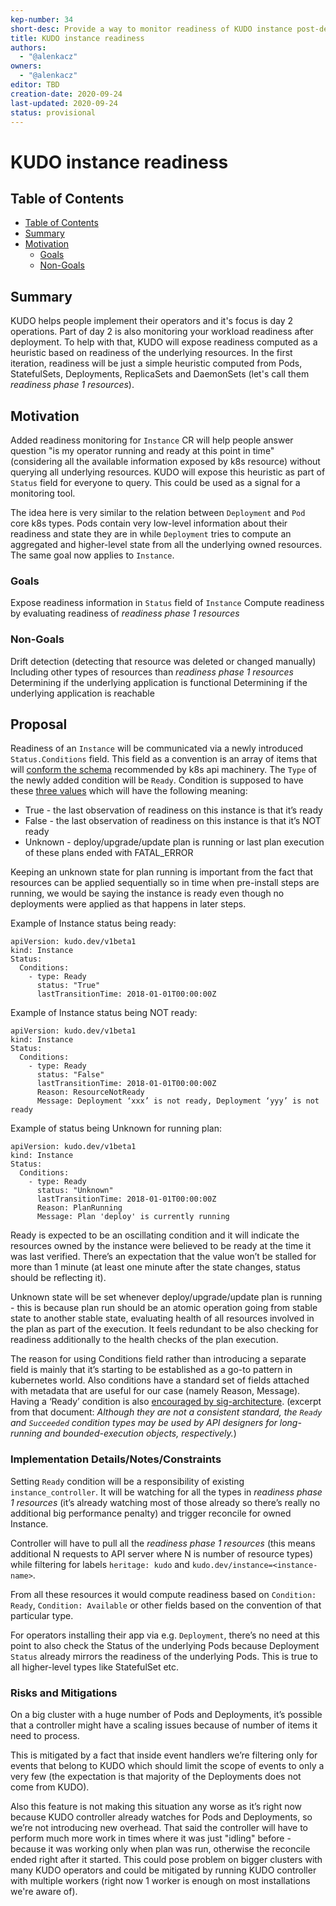 ```yaml
---
kep-number: 34
short-desc: Provide a way to monitor readiness of KUDO instance post-deployment
title: KUDO instance readiness
authors:
  - "@alenkacz"
owners:
  - "@alenkacz"
editor: TBD
creation-date: 2020-09-24
last-updated: 2020-09-24
status: provisional
---
```


# KUDO instance readiness

## Table of Contents

* [Table of Contents](#table-of-contents)
* [Summary](#summary)
* [Motivation](#motivation)
    * [Goals](#goals)
    * [Non-Goals](#non-goals)

## Summary

KUDO helps people implement their operators and it's focus is day 2 operations. Part of day 2 is also monitoring your workload readiness after deployment. To help with that, KUDO will expose readiness computed as a heuristic based on readiness of the underlying resources. In the first iteration, readiness will be just a simple heuristic computed from Pods, StatefulSets, Deployments, ReplicaSets and DaemonSets (let's call them *readiness phase 1 resources*).

## Motivation

Added readiness monitoring for `Instance` CR will help people answer question "is my operator running and ready at this point in time" (considering all the available information exposed by k8s resource) without querying all underlying resources. KUDO will expose this heuristic as part of `Status` field for everyone to query. This could be used as a signal for a monitoring tool.

The idea here is very similar to the relation between `Deployment` and `Pod` core k8s types. Pods contain very low-level information about their readiness and state they are in while `Deployment` tries to compute an aggregated and higher-level state from all the underlying owned resources. The same goal now applies to `Instance`.

### Goals

Expose readiness information in `Status` field of `Instance`
Compute readiness by evaluating readiness of *readiness phase 1 resources*

### Non-Goals

Drift detection (detecting that resource was deleted or changed manually)
Including other types of resources than *readiness phase 1 resources*
Determining if the underlying application is functional
Determining if the underlying application is reachable

## Proposal

Readiness of an `Instance` will be communicated via a newly introduced `Status.Conditions` field. This field as a convention is an array of items that will [conform the schema](https://github.com/kubernetes/kubernetes/blob/master/staging/src/k8s.io/apimachinery/pkg/apis/meta/v1/types.go#L1367) recommended by k8s api machinery. The `Type` of the newly added condition will be `Ready`. Condition is supposed to have these [three values](https://github.com/kubernetes/kubernetes/blob/master/staging/src/k8s.io/apimachinery/pkg/apis/meta/v1/types.go#L1288-L1298) which will have the following meaning:
- True - the last observation of readiness on this instance is that it’s ready
- False - the last observation of readiness on this instance is that it’s NOT ready
- Unknown - deploy/upgrade/update plan is running or last plan execution of these plans ended with FATAL_ERROR

Keeping an unknown state for plan running is important from the fact that resources can be applied sequentially so in time when pre-install steps are running, we would be saying the instance is ready even though no deployments were applied as that happens in later steps.

Example of Instance status being ready:
```
apiVersion: kudo.dev/v1beta1
kind: Instance
Status:
  Conditions:
    - type: Ready                     
      status: "True"
      lastTransitionTime: 2018-01-01T00:00:00Z
```

Example of Instance status being NOT ready:
```
apiVersion: kudo.dev/v1beta1
kind: Instance
Status:
  Conditions:
    - type: Ready                     
      status: "False"
      lastTransitionTime: 2018-01-01T00:00:00Z
      Reason: ResourceNotReady
      Message: Deployment ‘xxx’ is not ready, Deployment ‘yyy’ is not ready
```

Example of status being Unknown for running plan:
```
apiVersion: kudo.dev/v1beta1
kind: Instance
Status:
  Conditions:
    - type: Ready                     
      status: "Unknown"
      lastTransitionTime: 2018-01-01T00:00:00Z
      Reason: PlanRunning
      Message: Plan 'deploy' is currently running
```

Ready is expected to be an oscillating condition and it will indicate the resources owned by the instance were believed to be ready at the time it was last verified. There’s an expectation that the value won’t be stalled for more than 1 minute (at least one minute after the state changes, status should be reflecting it).

Unknown state will be set whenever deploy/upgrade/update plan is running - this is because plan run should be an atomic operation going from stable state to another stable state, evaluating health of all resources involved in the plan as part of the execution. It feels redundant to be also checking for readiness additionally to the health checks of the plan execution. 

The reason for using Conditions field rather than introducing a separate field is mainly that it’s starting to be established as a go-to pattern in kubernetes world. Also conditions have a standard set of fields attached with metadata that are useful for our case (namely Reason, Message). Having a ‘Ready’ condition is also [encouraged by sig-architecture](https://github.com/kubernetes/community/pull/4521/files). (excerpt from that document: *Although they are not a consistent standard, the `Ready` and `Succeeded` condition types may be used by API designers for long-running and bounded-execution objects, respectively.*)

### Implementation Details/Notes/Constraints

Setting `Ready` condition will be a responsibility of existing  `instance_controller`. It will be watching for all the types in *readiness phase 1 resources* (it’s already watching most of those already so there’s really no additional big performance penalty) and trigger reconcile for owned Instance.

Controller will have to pull all the *readiness phase 1 resources* (this means additional N requests to API server where N is number of resource types) while filtering for labels `heritage: kudo` and `kudo.dev/instance=<instance-name>`. 

From all these resources it would compute readiness based on `Condition: Ready`, `Condition: Available` or other fields based on the convention of that particular type.

For operators installing their app via e.g. `Deployment`, there’s no need at this point to also check the Status of the underlying Pods because Deployment `Status` already mirrors the readiness of the underlying Pods. This is true to all higher-level types like StatefulSet etc.

### Risks and Mitigations

On a big cluster with a huge number of Pods and Deployments, it’s possible that a controller might have a scaling issues because of number of items it need to process.

This is mitigated by a fact that inside event handlers we’re filtering only for events that belong to KUDO which should limit the scope of events to only a very few (the expectation is that majority of the Deployments does not come from KUDO).

Also this feature is not making this situation any worse as it’s right now because KUDO controller already watches for Pods and Deployments, so we’re not introducing new overhead. That said the controller will have to perform much more work in times where it was just "idling" before - because it was working only when plan was run, otherwise the reconcile ended right after it started. This could pose problem on bigger clusters with many KUDO operators and could be mitigated by running KUDO controller with multiple workers (right now 1 worker is enough on most installations we're aware of).
